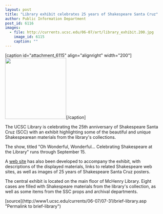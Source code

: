 ```yaml
---
layout: post
title: "Library exhibit celebrates 25 years of Shakespeare Santa Cruz"
author: Public Information Department
post_id: 6116
images:
  - file: http://currents.ucsc.edu/06-07/art/library_exhibit.200.jpg
    image_id: 6115
    caption: ""
---
```


[caption id="attachment_6115" align="alignright" width="200"]<a href="http://localhost/mysite/wp-content/uploads/2006/07/library_exhibit.200.jpg"><img class="size-full wp-image-6115" src="http://localhost/mysite/wp-content/uploads/2006/07/library_exhibit.200.jpg" alt="" width="200" height="200" /></a>[/caption]
<a name="content" id="content"></a>
<p>
  The UCSC Library is celebrating the 25th anniversary of Shakespeare Santa Cruz (SCC) with an exhibit highlighting some of the beautiful and unique Shakespearean materials from the library's collections.
</p>
<p>
  The show, titled "Oh Wonderful, Wonderful... Celebrating Shakespeare at the Library" runs through September 15.
</p>
<p>
  A <a href="http://library.ucsc.edu/ref/shakespeare/">web site</a> has also been developed to accompany the exhibit, with descriptions of the displayed materials, links to related Shakespeare web sites, as well as images of 25 years of Shakespeare Santa Cruz posters.
</p>
<p>
  The central exhibit is located on the main floor of McHenry Library. Eight cases are filled with Shakespeare materials from the library's collection, as well as some items from the SSC props and archival departments.
</p>
[source](http://www1.ucsc.edu/currents/06-07/07-31/brief-library.asp "Permalink to brief-library")
